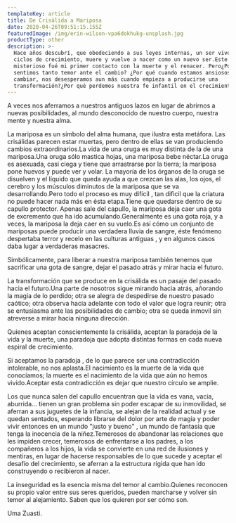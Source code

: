 ```yaml
---
templateKey: article
title: De Crisálida a Mariposa
date: 2020-04-26T09:51:15.155Z
featuredImage: /img/erin-wilson-vpa6dokhukg-unsplash.jpg
productType: other
description: >-
  Hace años descubrí, que obedeciendo a sus leyes internas, un ser vivo pasa por
  ciclos de crecimiento, muere y vuelve a nacer como un nuevo ser.Este hecho
  misterioso fué mi primer contacto con la muerte y el renacer. Pero¿Por qué
  sentimos tanto temor ante el cambio? ¿Por qué cuando estamos ansiosos por
  cambiar, nos desesperamos aun más cuando empieza a producirse una
  transformación?¿Por qué perdemos nuestra fe infantil en el crecimiento?
---
```

A veces nos aferramos a nuestros antiguos lazos en lugar de abrirnos a nuevas posibilidades, al mundo desconocido de nuestro cuerpo, nuestra mente y nuestra alma.

La mariposa es un símbolo del alma humana, que ilustra esta metáfora. Las crisálidas parecen estar muertas, pero dentro de ellas se van produciendo cambios extraordinarios.La vida de una oruga es muy distinta de la de una mariposa.Una oruga sólo mastica hojas, una mariposa bebe néctar.La oruga es asexuada, casi ciega y tiene que arrastrarse por la tierra; la mariposa pone huevos y puede ver y volar. La mayoría de los órganos de la oruga se disuelven y el líquido que queda ayuda a que crezcan las alas, los ojos, el cerebro y los músculos diminutos de la mariposa que se va desarrollando.Pero todo el proceso es muy difícil , tan dificil que la criatura no puede hacer nada más en ésta etapa.Tiene que quedarse dentro de su capullo protector. Apenas sale del capullo, la mariposa deja caer una gota de excremento que ha ido acumulando.Generalmente es una gota roja, y a veces, la mariposa la deja caer en su vuelo.Es así cómo un conjunto de mariposas puede producir una verdadera lluvia de sangre, éste fenómeno despertaba terror y recelo en las culturas antiguas , y en algunos casos daba lugar a verdaderas masacres.

Simbólicamente, para liberar a nuestra mariposa también tenemos que sacrificar una gota de sangre, dejar el pasado atrás y mirar hacia el futuro.

La transformación que se produce en la crisálida es un pasaje del pasado hacia el futuro.Una parte de nosotros sigue mirando hacia atrás, añorando la magia de lo perdido; otra se alegra de despedirse de nuestro pasado caótico; otra observa hacia adelante con todo el valor que logra reunir; otra se entusiasma ante las posibilidades de cambio; otra se queda inmovil sin atreverse  a mirar hacia ninguna dirección.

Quienes aceptan conscientemente la crisálida, aceptan  la paradoja de la vida y la muerte, una paradoja que adopta distintas formas en cada nueva espiral de crecimiento.

Si aceptamos la paradoja , de lo que parece ser una contradicción intolerable, no nos aplasta.El nacimiento es la muerte de la vida que conocíamos; la muerte es el nacimiento de la vida que aún no hemos vivido.Aceptar esta contradicción es dejar que nuestro círculo se amplie.

Los que nunca salen del capullo encuentran que la vida es vana, vacia, aburrida... tienen un gran problema sin poder escapar de su inmovilidad, se aferran a sus juguetes de la infancia, se alejan de la realidad actual y se quedan sentados, esperando librarse del dolor por arte de magia y poder vivir entonces en un mundo "justo y bueno" , un mundo de fantasía que tenga la inocencia de la niñez.Temerosos de abandonar las relaciones que les impiden crecer, temerosos de enfrentarse a los padres, a los compañeros a los hijos, la vida se convierte en una red de ilusiones y mentiras, en lugar de hacerse responsables de lo que sucede y aceptar el desafío del crecimiento, se aferran a la estructura rígida que han ido construyendo o recibieron al nacer.

La inseguridad es la esencia misma del temor al cambio.Quienes reconocen su propio valor entre sus seres queridos, pueden marcharse y volver sin temor al alejamiento. Saben que los quieren por ser cómo son.

Uma Zuasti.
